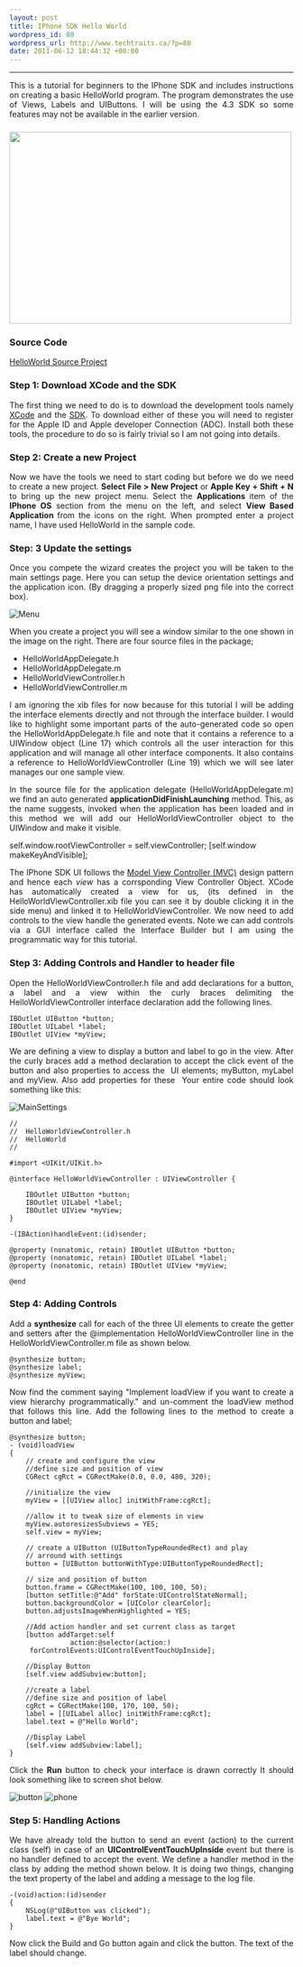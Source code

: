 ```yaml
--- 
layout: post
title: IPhone SDK Hello World
wordpress_id: 80
wordpress_url: http://www.techtraits.ca/?p=80
date: 2011-06-12 18:44:32 +00:00
---
```

<hr />

<p style="text-align: justify;">This is a tutorial for beginners to the IPhone SDK and includes instructions on creating a basic HelloWorld program. The program demonstrates the use of Views, Labels and UIButtons. I will be using the 4.3 SDK so some features may not be available in the earlier version.</p>

<!--more-->

<h3 style="text-align: justify;"><a href="http://www.techtraits.ca/wp-content/uploads/2011/06/projecttype.png"><img class="alignright size-full wp-image-84" title="projecttype" src="http://www.techtraits.ca/wp-content/uploads/2011/06/projecttype.png" alt="" width="500" height="340" /></a></h3>

<h3>Source Code</h3>

<a href="http://www.techtraits.ca/wp-content/uploads/2011/06/HelloWorld.zip">HelloWorld Source Project</a>

<p style="text-align: justify;"></p>



<h3 style="text-align: justify;">Step 1: Download XCode and the SDK</h3>

<p style="text-align: justify;">The first thing we need to do is to download the development tools namely <a href="http://developer.apple.com/tools/xcode/">XCode</a> and the <a href="http://developer.apple.com/devcenter/ios">SDK</a>. To download either of these you will need to register for the Apple ID and Apple developer Connection (ADC). Install both these tools, the procedure to do so is fairly trivial so I am not going into details.</p>



<h3 style="text-align: justify;">Step 2: Create a new Project</h3>

<p style="text-align: justify;">Now we have the tools we need to start coding but before we do we need to create a new project. <strong>Select File &gt; New Project</strong> or <strong>Apple Key + Shift + N</strong> to bring up the new project menu. Select the <strong>Applications </strong>item of the <strong>IPhone OS</strong> section from the menu on the left, and select <strong>View Based Application </strong>from the icons on the right. When prompted enter a project name, I have used HelloWorld in the sample code.</p>

<p style="text-align: justify;"></p>



<h3>Step: 3 Update the settings</h3>

<p style="text-align: justify;">Once you compete the wizard creates the project you will be taken to the main settings page. Here you can setup the device orientation settings and the application icon. (By dragging a properly sized png file into the correct box).</p>

![Menu](http://www.techtraits.ca/wp-content/uploads/2011/06/menu.png)

<p style="text-align: justify;">When you create a project you will see a window similar to the one shown in the image on the right. There are four source files in the<strong> </strong>package; </p>

* HelloWorldAppDelegate.h
* HelloWorldAppDelegate.m
* HelloWorldViewController.h
* HelloWorldViewController.m

<p style="text-align: justify;">
I am ignoring the xib files for now because for this tutorial I will be adding the interface elements directly and not through the interface builder. I would like to highlight some important parts of the auto-generated code so open the HelloWorldAppDelegate.h file and note that it contains a reference to a UIWindow object (Line 17) which controls all the user interaction for this application and will manage all other interface components. It also contains a reference to HelloWorldViewController (Line 19) which we will see later manages our one sample view.
</p>

<p style="text-align: justify;">
In the source file for the application delegate (HelloWorldAppDelegate.m) we find an auto generated <strong>applicationDidFinishLaunching</strong> method. This, as the name suggests, invoked when the application has been loaded and in this method we will add our HelloWorldViewController object to the UIWindow and make it visible.
</p>
    self.window.rootViewController = self.viewController;
    [self.window makeKeyAndVisible];</pre>

<p style="text-align: justify;">
The IPhone SDK UI follows the <a href="http://en.wikipedia.org/wiki/Model-view-controller">Model View Controller (MVC)</a> design pattern and hence each <em>view </em>has a corrsponding View Controller Object. XCode has automatically created a view for us, (its defined in the HelloWorldViewController.xib file you can see it by double clicking it in the side menu) and linked it to HelloWorldViewController. We now need to add controls to the view handle the generated events. Note we can add controls via a GUI interface called the Interface Builder but I am using the programmatic way for this tutorial.
</p>



<h3>Step 3: Adding Controls and Handler to header file</h3>
<p style="text-align: justify;">
Open the HelloWorldViewController.h file and add declarations for a button, a label and a view within the curly braces delimiting the HelloWorldViewController interface declaration add the following lines.
</p>
    
    IBOutlet UIButton *button;
    IBOutlet UILabel *label;
    IBOutlet UIView *myView;

<p style="text-align: justify;">
We are defining a view to display a button and label to go in the view. After the curly braces add a method declaration to accept the click event of the button and also properties to access the  UI elements; myButton, myLabel and myView. Also add properties for these  Your entire code should look something like this:
</p>

![MainSettings](http://www.techtraits.ca/wp-content/uploads/2011/06/mainsettings.png)

    //
    //  HelloWorldViewController.h
    //  HelloWorld
    //

    #import <UIKit/UIKit.h>

	@interface HelloWorldViewController : UIViewController {

	 	IBOutlet UIButton *button;
		IBOutlet UILabel *label;
		IBOutlet UIView *myView;   
	}

	-(IBAction)handleEvent:(id)sender;
	
	@property (nonatomic, retain) IBOutlet UIButton *button;
	@property (nonatomic, retain) IBOutlet UILabel *label;
	@property (nonatomic, retain) IBOutlet UIView *myView;

	@end

<h3>Step 4: Adding Controls</h3>
<p style="text-align: justify;">
Add a <strong>synthesize</strong> call for each of the three UI elements to create the getter and setters after the @implementation HelloWorldViewController line in the HelloWorldViewController.m file as shown below.
</p>

	@synthesize button;
	@synthesize label;
	@synthesize myView;

<p style="text-align: justify;">
Now find the comment saying "Implement loadView if you want to create a view hierarchy programmatically." and un-comment the loadView method that follows this line. Add the following lines to the method to create a button and label;
</p>

	@synthesize button;
	- (void)loadView
	{
	    // create and configure the view
	    //define size and position of view
	    CGRect cgRct = CGRectMake(0.0, 0.0, 480, 320); 
	    
	    //initialize the view
	    myView = [[UIView alloc] initWithFrame:cgRct]; 
	    
	    //allow it to tweak size of elements in view
	    myView.autoresizesSubviews = YES;              
	    self.view = myView;
	
	    // create a UIButton (UIButtonTypeRoundedRect) and play 
	    // arround with settings
	    button = [UIButton buttonWithType:UIButtonTypeRoundedRect];
	    
	    // size and position of button
	    button.frame = CGRectMake(100, 100, 100, 50); 
	    [button setTitle:@"Add" forState:UIControlStateNormal];
	    button.backgroundColor = [UIColor clearColor];
	    button.adjustsImageWhenHighlighted = YES;

	    //Add action handler and set current class as target
	    [button addTarget:self 
	               action:@selector(action:) 
	     forControlEvents:UIControlEventTouchUpInside];

	    //Display Button
		[self.view addSubview:button];

	    //create a label
	    //define size and position of label
	    cgRct = CGRectMake(100, 170, 100, 50); 	    
	    label = [[UILabel alloc] initWithFrame:cgRct];
	    label.text = @"Hello World";
	
	    //Display Label
	    [self.view addSubview:label];
	}

<p style="text-align: justify;">
Click the <strong>Run</strong> button to check your interface is drawn correctly It should look something like to screen shot below.
</p>

![button](http://www.techtraits.ca/wp-content/uploads/2011/06/button.png)
![phone](http://www.techtraits.ca/wp-content/uploads/2011/06/phone.png")


<h3>Step 5: Handling Actions</h3>
<p style="text-align: justify;">
We have already told the button to send an event (action) to the current class (self) in case of an <strong>UIControlEventTouchUpInside </strong>event but there is no handler defined to accept the event. We define a handler method in the class by adding the method shown below. It is doing two things, changing the text property of the label and adding a message to the log file.</p>

    -(void)action:(id)sender
    {
        NSLog(@"UIButton was clicked");
        label.text = @"Bye World";
    }
<p style="text-align: justify;">
Now click the Build and Go button again and click the button. The text of the label should change.</p>
